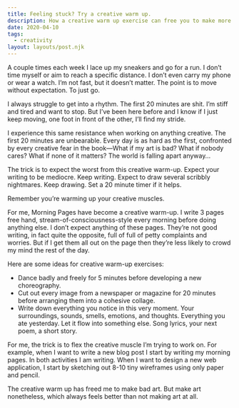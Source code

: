 ```yaml
---
title: Feeling stuck? Try a creative warm up.
description: How a creative warm up exercise can free you to make more art.
date: 2020-04-10
tags:
  - creativity
layout: layouts/post.njk
---
```


A couple times each week I lace up my sneakers and go for a run. I don’t time myself or aim to reach a specific distance. I don’t even carry my phone or wear a watch. I’m not fast, but it doesn’t matter. The point is to move without expectation. To just go.

I always struggle to get into a rhythm. The first 20 minutes are shit. I’m stiff and tired and want to stop. But I’ve been here before and I know if I just keep moving, one foot in front of the other, I’ll find my stride.

I experience this same resistance when working on anything creative. The first 20 minutes are unbearable. Every day is as hard as the first, confronted by every creative fear in the book—What if my art is bad? What if nobody cares? What if none of it matters? The world is falling apart anyway…

The trick is to expect the worst from this creative warm-up. Expect your writing to be mediocre. Keep writing. Expect to draw several scribbly nightmares. Keep drawing. Set a 20 minute timer if it helps.

Remember you’re warming up your creative muscles.

For me, Morning Pages have become a creative warm-up. I write 3 pages free hand, stream-of-consciousness-style every morning before doing anything else. I don’t expect anything of these pages. They’re not good writing, in fact quite the opposite, full of full of petty complaints and worries. But if I get them all out on the page then they’re less likely to crowd my mind the rest of the day.

Here are some ideas for creative warm-up exercises:

- Dance badly and freely for 5 minutes before developing a new choreography.
- Cut out every image from a newspaper or magazine for 20 minutes before arranging them into a cohesive collage.
- Write down everything you notice in this very moment. Your surroundings, sounds, smells, emotions, and thoughts. Everything you ate yesterday. Let it flow into something else. Song lyrics, your next poem, a short story.

For me, the trick is to flex the creative muscle I’m trying to work on. For example, when I want to write a new blog post I start by writing my morning pages. In both activities I am writing. When I want to design a new web application, I start by sketching out 8-10 tiny wireframes using only paper and pencil.

The creative warm up has freed me to make bad art. But make art nonetheless, which always feels better than not making art at all.

